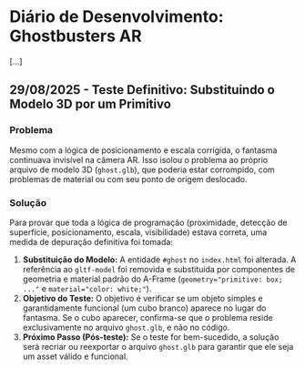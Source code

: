 # Diário de Desenvolvimento: Ghostbusters AR

[...]

## 29/08/2025 - Teste Definitivo: Substituindo o Modelo 3D por um Primitivo

### Problema
Mesmo com a lógica de posicionamento e escala corrigida, o fantasma continuava invisível na câmera AR. Isso isolou o problema ao próprio arquivo de modelo 3D (`ghost.glb`), que poderia estar corrompido, com problemas de material ou com seu ponto de origem deslocado.

### Solução
Para provar que toda a lógica de programação (proximidade, detecção de superfície, posicionamento, escala, visibilidade) estava correta, uma medida de depuração definitiva foi tomada:
1.  **Substituição do Modelo:** A entidade `#ghost` no `index.html` foi alterada. A referência ao `gltf-model` foi removida e substituída por componentes de geometria e material padrão do A-Frame (`geometry="primitive: box; ..."` e `material="color: white;"`).
2.  **Objetivo do Teste:** O objetivo é verificar se um objeto simples e garantidamente funcional (um cubo branco) aparece no lugar do fantasma. Se o cubo aparecer, confirma-se que o problema reside exclusivamente no arquivo `ghost.glb`, e não no código.
3.  **Próximo Passo (Pós-teste):** Se o teste for bem-sucedido, a solução será recriar ou reexportar o arquivo `ghost.glb` para garantir que ele seja um asset válido e funcional.